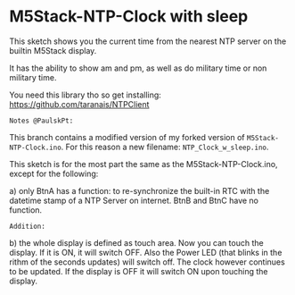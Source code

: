 # M5Stack-NTP-Clock with sleep

This sketch shows you the current time from the nearest NTP server on the builtin M5Stack display.

It has the ability to show am and pm, as well as do military time or non military time.

You need this library tho so get installing: https://github.com/taranais/NTPClient

```Notes @PaulskPt:```

This branch contains a modified version of my forked version of ```M5Stack-NTP-Clock.ino```. 
For this reason a new filename: ```NTP_Clock_w_sleep.ino```.

This sketch is for the most part the same as the M5Stack-NTP-Clock.ino, except for the following:

a) only BtnA has a function: to re-synchronize the built-in RTC with the datetime stamp of a NTP Server on internet.
BtnB and BtnC have no function.

```Addition:```

b) the whole display is defined as touch area. Now you can touch the display. If it is ON, it will switch OFF.
Also the Power LED (that blinks in the rithm of the seconds updates) will switch off. The clock however
continues to be updated.
If the display is OFF it will switch ON upon touching the display.


